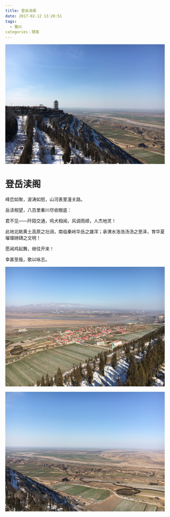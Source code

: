 ```yaml
---
title: 登岳渎阁
date: 2017-02-12 13:20:51
tags: 
  - 雅兴
categories：随笔
---
```


![岳渎阁](../uploads/yuedu1.jpg)

# 登岳渎阁

峰峦如聚，波涛如怒，山河表里潼关路。

岳渎相望，八百里秦川尽收眼底：

君不见——阡陌交通，鸡犬相闻，风调雨顺，人杰地灵！

此地北眺黄土高原之壮阔，南临秦岭华岳之雄浑；承渭水浩浩汤汤之恩泽，育华夏璀璨磅礴之文明！

愿闻鸡起舞，继往开来！

幸甚至哉，歌以咏志。

<!--more-->

![岳渎阁](../uploads/yuedu2.jpg)

![岳渎阁](../uploads/yuedu3.jpg)

